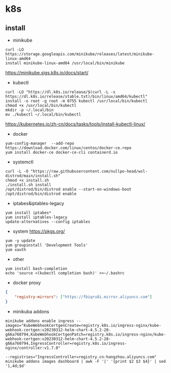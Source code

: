# k8s

## install

- minikube

```shell
curl -LO https://storage.googleapis.com/minikube/releases/latest/minikube-linux-amd64
install minikube-linux-amd64 /usr/local/bin/minikube
```

<https://minikube.sigs.k8s.io/docs/start/>

- kubectl

```shell
curl -LO "https://dl.k8s.io/release/$(curl -L -s https://dl.k8s.io/release/stable.txt)/bin/linux/amd64/kubectl"
install -o root -g root -m 0755 kubectl /usr/local/bin/kubectl
chmod +x /usr/local/bin/kubectl
mkdir -p ~/.local/bin
mv ./kubectl ~/.local/bin/kubectl
```

<https://kubernetes.io/zh-cn/docs/tasks/tools/install-kubectl-linux/>

- docker

```shell
yum-config-manager  --add-repo https://download.docker.com/linux/centos/docker-ce.repo
yum install docker-ce docker-ce-cli containerd.io
```

- systemctl

```shell
curl -L -O "https://raw.githubusercontent.com/nullpo-head/wsl-distrod/main/install.sh"
chmod +x install.sh
./install.sh install
/opt/distrod/bin/distrod enable --start-on-windows-boot
/opt/distrod/bin/distrod enable
```

- iptabes&iptables-legacy

```shell
yum install iptabes*
yum install iptables-legacy
update-alternatives --config iptables
```

- system
<https://pkgs.org/>

```shell
yum -y update
yum groupinstall 'Development Tools'
yum xauth
```

- other

```shell
yum install bash-completion
echo 'source <(kubectl completion bash)' >>~/.bashrc
```


- docker proxy

```json
{
    "registry-mirrors": ["https://fbiqru8i.mirror.aliyuncs.com"]
}
```

- minikuba addons

```shell
minikube addons enable ingress --images="KubeWebhookCertgenCreate=registry.k8s.io/ingress-nginx/kube-webhook-certgen:v20230312-helm-chart-4.5.2-28-g66a760794,KubeWebhookCertgenPatch=registry.k8s.io/ingress-nginx/kube-webhook-certgen:v20230312-helm-chart-4.5.2-28-g66a760794,IngressController=registry.k8s.io/ingress-nginx/controller:v1.7.0"

--registries="IngressController=registry.cn-hangzhou.aliyuncs.com"
minikube addons images dashboard | awk -F '|' '{print $2 $3 $4}' | sed '1,4d;$d'

```
